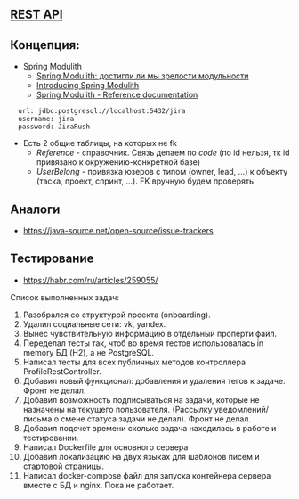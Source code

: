 ## [REST API](http://localhost:8080/doc)

## Концепция:
- Spring Modulith
  - [Spring Modulith: достигли ли мы зрелости модульности](https://habr.com/ru/post/701984/)
  - [Introducing Spring Modulith](https://spring.io/blog/2022/10/21/introducing-spring-modulith)
  - [Spring Modulith - Reference documentation](https://docs.spring.io/spring-modulith/docs/current-SNAPSHOT/reference/html/)

```
  url: jdbc:postgresql://localhost:5432/jira
  username: jira
  password: JiraRush
```
- Есть 2 общие таблицы, на которых не fk
  - _Reference_ - справочник. Связь делаем по _code_ (по id нельзя, тк id привязано к окружению-конкретной базе)
  - _UserBelong_ - привязка юзеров с типом (owner, lead, ...) к объекту (таска, проект, спринт, ...). FK вручную будем проверять

## Аналоги
- https://java-source.net/open-source/issue-trackers

## Тестирование
- https://habr.com/ru/articles/259055/

Список выполненных задач:
1. Разобрался со структурой проекта (onboarding).
2. Удалил социальные сети: vk, yandex.
3. Вынес чувствительную информацию в отдельный проперти файл.
4. Переделал тесты так, чтоб во время тестов использовалась in memory БД (H2), а не PostgreSQL.
5. Написал тесты для всех публичных методов контроллера ProfileRestController.
6. Добавил новый функционал: добавления и удаления тегов к задаче. Фронт не делал.
7. Добавил возможность подписываться на задачи, которые не назначены на текущего пользователя. 
(Рассылку уведомлений/письма о смене статуса задачи не делал). Фронт не делал.
8. Добавил подсчет времени сколько задача находилась в работе и тестировании.
9. Написал Dockerfile для основного сервера
10. Добавил локализацию на двух языках для шаблонов писем и стартовой страницы.
11. Написал docker-compose файл для запуска контейнера сервера вместе с БД и nginx. Пока не работает.

